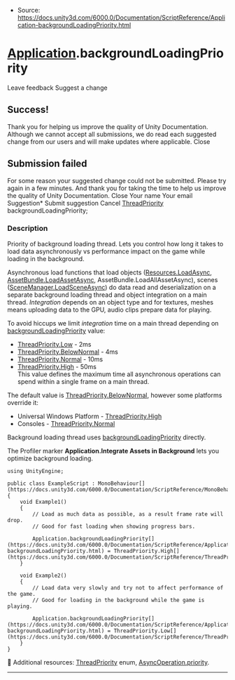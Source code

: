 * Source: https://docs.unity3d.com/6000.0/Documentation/ScriptReference/Application-backgroundLoadingPriority.html

#  [Application](https://docs.unity3d.com/6000.0/Documentation/ScriptReference/Application.html).backgroundLoadingPriority
Leave feedback
Suggest a change
## Success!
Thank you for helping us improve the quality of Unity Documentation. Although we cannot accept all submissions, we do read each suggested change from our users and will make updates where applicable.
Close
## Submission failed
For some reason your suggested change could not be submitted. Please <a>try again</a> in a few minutes. And thank you for taking the time to help us improve the quality of Unity Documentation.
Close
Your name Your email Suggestion* Submit suggestion
Cancel
[ThreadPriority](https://docs.unity3d.com/6000.0/Documentation/ScriptReference/ThreadPriority.html) backgroundLoadingPriority; 
### Description
Priority of background loading thread.
Lets you control how long it takes to load data asynchronously vs performance impact on the game while loading in the background.  
  
Asynchronous load functions that load objects ([Resources.LoadAsync](https://docs.unity3d.com/6000.0/Documentation/ScriptReference/Resources.LoadAsync.html), [AssetBundle.LoadAssetAsync](https://docs.unity3d.com/6000.0/Documentation/ScriptReference/AssetBundle.LoadAssetAsync.html), AssetBundle.LoadAllAssetAsync), scenes ([SceneManager.LoadSceneAsync](https://docs.unity3d.com/6000.0/Documentation/ScriptReference/SceneManagement.SceneManager.LoadSceneAsync.html)) do data read and deserialization on a separate background loading thread and object integration on a main thread. _Integration_ depends on an object type and for textures, meshes means uploading data to the GPU, audio clips prepare data for playing.  
  
To avoid hiccups we limit _integration_ time on a main thread depending on [backgroundLoadingPriority](https://docs.unity3d.com/6000.0/Documentation/ScriptReference/Application-backgroundLoadingPriority.html) value:  
- [ThreadPriority.Low](https://docs.unity3d.com/6000.0/Documentation/ScriptReference/ThreadPriority.Low.html) - 2ms  
- [ThreadPriority.BelowNormal](https://docs.unity3d.com/6000.0/Documentation/ScriptReference/ThreadPriority.BelowNormal.html) - 4ms  
- [ThreadPriority.Normal](https://docs.unity3d.com/6000.0/Documentation/ScriptReference/ThreadPriority.Normal.html) - 10ms  
- [ThreadPriority.High](https://docs.unity3d.com/6000.0/Documentation/ScriptReference/ThreadPriority.High.html) - 50ms  
This value defines the maximum time all asynchronous operations can spend within a single frame on a main thread.  
  
The default value is [ThreadPriority.BelowNormal](https://docs.unity3d.com/6000.0/Documentation/ScriptReference/ThreadPriority.BelowNormal.html), however some platforms override it:
  * Universal Windows Platform - [ThreadPriority.High](https://docs.unity3d.com/6000.0/Documentation/ScriptReference/ThreadPriority.High.html)
  * Consoles - [ThreadPriority.Normal](https://docs.unity3d.com/6000.0/Documentation/ScriptReference/ThreadPriority.Normal.html)


Background loading thread uses [backgroundLoadingPriority](https://docs.unity3d.com/6000.0/Documentation/ScriptReference/Application-backgroundLoadingPriority.html) directly.  
  
The Profiler marker **Application.Integrate Assets in Background** lets you optimize background loading. 
```
using UnityEngine;  
  
public class ExampleScript : MonoBehaviour[](https://docs.unity3d.com/6000.0/Documentation/ScriptReference/MonoBehaviour.html)
{
    void Example1()
    {
        // Load as much data as possible, as a result frame rate will drop.
        // Good for fast loading when showing progress bars.  
  
        Application.backgroundLoadingPriority[](https://docs.unity3d.com/6000.0/Documentation/ScriptReference/Application-backgroundLoadingPriority.html) = ThreadPriority.High[](https://docs.unity3d.com/6000.0/Documentation/ScriptReference/ThreadPriority.High.html);
    }  
  
    void Example2()
    {
        // Load data very slowly and try not to affect performance of the game.
        // Good for loading in the background while the game is playing.  
  
        Application.backgroundLoadingPriority[](https://docs.unity3d.com/6000.0/Documentation/ScriptReference/Application-backgroundLoadingPriority.html) = ThreadPriority.Low[](https://docs.unity3d.com/6000.0/Documentation/ScriptReference/ThreadPriority.Low.html);
    }
}

```

Additional resources: [ThreadPriority](https://docs.unity3d.com/6000.0/Documentation/ScriptReference/ThreadPriority.html) enum, [AsyncOperation.priority](https://docs.unity3d.com/6000.0/Documentation/ScriptReference/AsyncOperation-priority.html).
* * *
